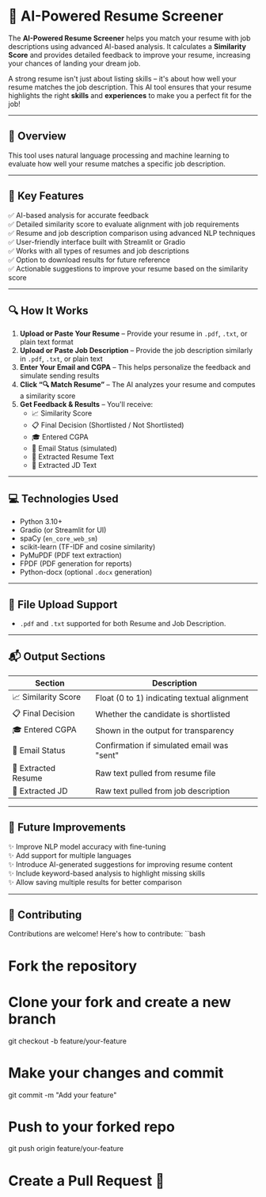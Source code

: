 # 📄 AI-Powered Resume Screener

The **AI-Powered Resume Screener** helps you match your resume with job descriptions using advanced AI-based analysis. It calculates a **Similarity Score** and provides detailed feedback to improve your resume, increasing your chances of landing your dream job.

A strong resume isn't just about listing skills – it's about how well your resume matches the job description. This AI tool ensures that your resume highlights the right **skills** and **experiences** to make you a perfect fit for the job!

---

## 📌 Overview

This tool uses natural language processing and machine learning to evaluate how well your resume matches a specific job description.

---

## 🌟 Key Features

✅ AI-based analysis for accurate feedback  
✅ Detailed similarity score to evaluate alignment with job requirements  
✅ Resume and job description comparison using advanced NLP techniques  
✅ User-friendly interface built with Streamlit or Gradio  
✅ Works with all types of resumes and job descriptions  
✅ Option to download results for future reference  
✅ Actionable suggestions to improve your resume based on the similarity score  

---

## 🔍 How It Works

1. **Upload or Paste Your Resume** – Provide your resume in `.pdf`, `.txt`, or plain text format  
2. **Upload or Paste Job Description** – Provide the job description similarly in `.pdf`, `.txt`, or plain text  
3. **Enter Your Email and CGPA** – This helps personalize the feedback and simulate sending results  
4. **Click “🔍 Match Resume”** – The AI analyzes your resume and computes a similarity score  
5. **Get Feedback & Results** – You'll receive:
   - 📈 Similarity Score
   - 📋 Final Decision (Shortlisted / Not Shortlisted)
   - 🎓 Entered CGPA
   - 📨 Email Status (simulated)
   - 📝 Extracted Resume Text
   - 📌 Extracted JD Text

---

## 💻 Technologies Used

- Python 3.10+  
- Gradio (or Streamlit for UI)  
- spaCy (`en_core_web_sm`)  
- scikit-learn (TF-IDF and cosine similarity)  
- PyMuPDF (PDF text extraction)  
- FPDF (PDF generation for reports)  
- Python-docx (optional `.docx` generation)  

---

## 📂 File Upload Support

- `.pdf` and `.txt` supported for both Resume and Job Description.

---

## 📬 Output Sections

| Section                 | Description                                               |
|-------------------------|-----------------------------------------------------------|
| 📈 Similarity Score     | Float (0 to 1) indicating textual alignment               |
| 📋 Final Decision       | Whether the candidate is shortlisted                      |
| 🎓 Entered CGPA         | Shown in the output for transparency                      |
| 📨 Email Status         | Confirmation if simulated email was "sent"               |
| 📝 Extracted Resume     | Raw text pulled from resume file                          |
| 📌 Extracted JD         | Raw text pulled from job description                      |

---



## 🚩 Future Improvements

✨ Improve NLP model accuracy with fine-tuning  
✨ Add support for multiple languages  
✨ Introduce AI-generated suggestions for improving resume content  
✨ Include keyword-based analysis to highlight missing skills  
✨ Allow saving multiple results for better comparison  

---

## 🤝 Contributing

Contributions are welcome! Here's how to contribute:
``bash
# Fork the repository
# Clone your fork and create a new branch
git checkout -b feature/your-feature

# Make your changes and commit
git commit -m "Add your feature"

# Push to your forked repo
git push origin feature/your-feature

# Create a Pull Request 🎉
